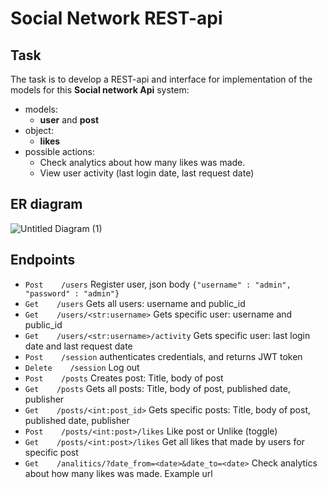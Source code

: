 # Social Network REST-api
## Task
The task is to develop a REST-api and interface for implementation of the models for this **Social network Api** system:
* models:
    * **user** and **post**
* object:
    * **likes** 
* possible actions:
    * Check analytics about how many likes was made.
    * View user activity (last login date, last request date)
    
## ER diagram
![Untitled Diagram (1)](https://user-images.githubusercontent.com/44615981/85178249-b2011a80-b286-11ea-842c-50a0bd8caea7.png?style=centerme) </br>

## Endpoints
* ```Post    /users``` Register user, json body ```{"username" : "admin", "password" : "admin"}```
* ```Get    /users```  Gets all users: username and public_id
* ```Get    /users/<str:username>```  Gets specific user: username and public_id
* ```Get    /users/<str:username>/activity```  Gets specific user: last login date and last request date
* ```Post    /session```  authenticates credentials, and returns JWT token
* ```Delete    /session```  Log out
* ```Post    /posts``` Creates post: Title, body of post
* ```Get    /posts``` Gets all posts: Title, body of post, published date, publisher
* ```Get    /posts/<int:post_id>``` Gets specific posts: Title, body of post, published date, publisher
* ```Post    /posts/<int:post>/likes``` Like post or Unlike (toggle)
* ```Get    /posts/<int:post>/likes``` Get all likes that made by users for specific post
* ```Get    /analitics/?date_from=<date>&date_to=<date>``` Check analytics about how many likes was made. Example url


